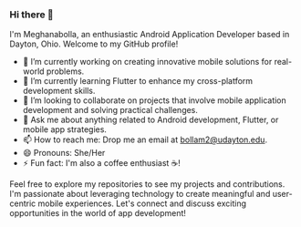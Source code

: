 ### Hi there 👋

I'm Meghanabolla, an enthusiastic Android Application Developer based in Dayton, Ohio. Welcome to my GitHub profile!

- 🔭 I’m currently working on creating innovative mobile solutions for real-world problems.
- 🌱 I’m currently learning Flutter to enhance my cross-platform development skills.
- 👯 I’m looking to collaborate on projects that involve mobile application development and solving practical challenges.
- 💬 Ask me about anything related to Android development, Flutter, or mobile app strategies.
- 📫 How to reach me: Drop me an email at bollam2@udayton.edu.
- 😄 Pronouns: She/Her
- ⚡ Fun fact: I'm also a coffee enthusiast ☕!

Feel free to explore my repositories to see my projects and contributions. I'm passionate about leveraging technology to create meaningful and user-centric mobile experiences. Let's connect and discuss exciting opportunities in the world of app development!

<!--
**Meghanabolla/meghanabolla** is a ✨ _special_ ✨ repository because its `README.md` (this file) appears on your GitHub profile.
-->
